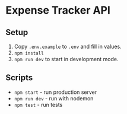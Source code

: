# Expense Tracker API

## Setup

1. Copy `.env.example` to `.env` and fill in values.
2. `npm install`
3. `npm run dev` to start in development mode.

## Scripts

- `npm start` - run production server
- `npm run dev` - run with nodemon
- `npm test` - run tests
